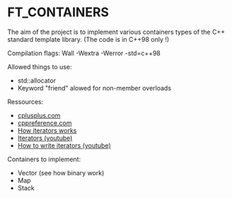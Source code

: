 # FT_CONTAINERS
The aim of the project is to implement various containers types of the C++ standard template library. (The code is in C++98 only !)

Compilation flags: Wall -Wextra -Werror -std=c++98<br/>

Allowed things to use:<br/>
<ul>
  <li>std::allocator</li>
  <li>Keyword "friend" alowed for non-member overloads</li>
</ul>

Ressources: <br/> 
<ul>
  <li><a href="https://www.cplusplus.com" target="_blank">cplusplus.com</a></li>
  <li><a href="https://cppreference.com" target="_blank">cppreference.com</a></li>
  <li><a href="https://stackoverflow.com/questions/60475422/how-does-an-iterator-works-internally-in-c" target="_blank">How iterators works</a></li>
  <li><a href="https://www.youtube.com/watch?v=SgcHcbQ0RCQ" targer="_blank">Iterators (youtube)</a></li>
  <li><a href="https://www.youtube.com/watch?v=F9eDv-YIOQ0" target="_blank">How to write iterators (youtube)</a></li>
</ul>

Containers to implement:<br/>
<ul>
  <li>Vector (see how binary work)</li>
  <li>Map</li>
  <li>Stack</li>
</ul>
